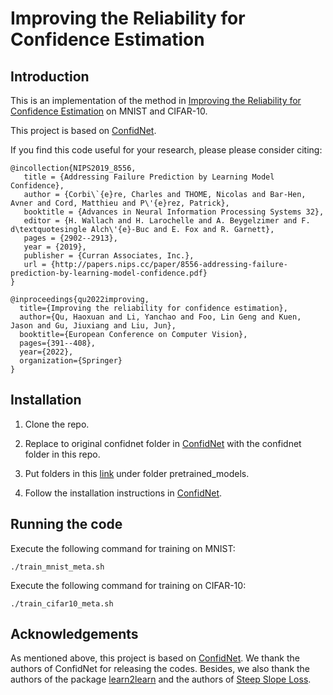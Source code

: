 # Improving the Reliability for Confidence Estimation

## Introduction

This is an implementation of the method in <a href="https://arxiv.org/pdf/2210.06776.pdf">Improving the Reliability for Confidence Estimation</a> on MNIST and CIFAR-10.

This project is based on [ConfidNet](https://github.com/valeoai/ConfidNet). 

If you find this code useful for your research, please please consider citing:

```
@incollection{NIPS2019_8556,
   title = {Addressing Failure Prediction by Learning Model Confidence},
   author = {Corbi\`{e}re, Charles and THOME, Nicolas and Bar-Hen, Avner and Cord, Matthieu and P\'{e}rez, Patrick},
   booktitle = {Advances in Neural Information Processing Systems 32},
   editor = {H. Wallach and H. Larochelle and A. Beygelzimer and F. d\textquotesingle Alch\'{e}-Buc and E. Fox and R. Garnett},
   pages = {2902--2913},
   year = {2019},
   publisher = {Curran Associates, Inc.},
   url = {http://papers.nips.cc/paper/8556-addressing-failure-prediction-by-learning-model-confidence.pdf}
}

@inproceedings{qu2022improving,
  title={Improving the reliability for confidence estimation},
  author={Qu, Haoxuan and Li, Yanchao and Foo, Lin Geng and Kuen, Jason and Gu, Jiuxiang and Liu, Jun},
  booktitle={European Conference on Computer Vision},
  pages={391--408},
  year={2022},
  organization={Springer}
}
```

## Installation
1. Clone the repo.

2. Replace to original confidnet folder in [ConfidNet](https://github.com/valeoai/ConfidNet) with the confidnet folder in this repo.
   
3. Put folders in this [link](https://drive.google.com/drive/folders/1I9Ui9yXY9lesDvZHI9jruANZ1avtyKJi?usp=sharing) under folder pretrained_models.

4. Follow the installation instructions in [ConfidNet](https://github.com/valeoai/ConfidNet).



## Running the code

Execute the following command for training on MNIST: 
```
./train_mnist_meta.sh
```


Execute the following command for training on CIFAR-10: 
```
./train_cifar10_meta.sh
```


## Acknowledgements
As mentioned above, this project is based on [ConfidNet](https://github.com/valeoai/ConfidNet). We thank the authors of ConfidNet for releasing the codes. Besides, we also thank the authors of the package [learn2learn](https://github.com/learnables/learn2learn) and the authors of [Steep Slope Loss](https://github.com/luoyan407/predict_trustworthiness_smallscale).
